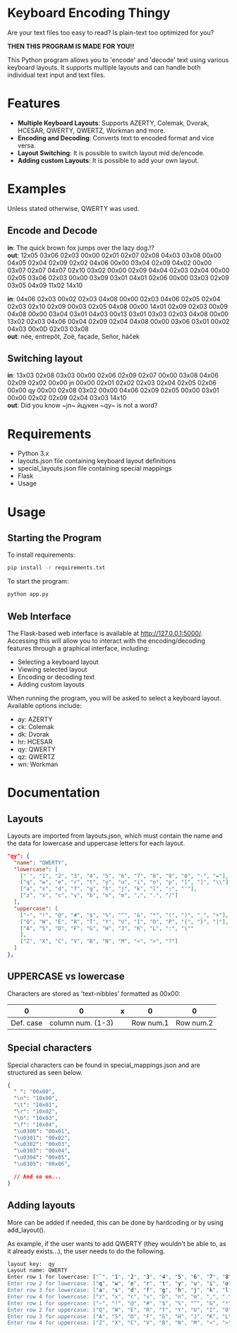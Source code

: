 # Keyboard Encoding Thingy

Are your text files too easy to read? Is plain-text too optimized for you?

**THEN THIS PROGRAM IS MADE FOR YOU!!**

This Python program allows you to 'encode' and 'decode' text using various keyboard layouts. It supports multiple layouts and can handle both individual text input and text files.

# Features

* **Multiple Keyboard Layouts**: Supports AZERTY, Colemak, Dvorak, HCESAR, QWERTY, QWERTZ, Workman and more.
* **Encoding and Decoding**: Converts text to encoded format and vice versa.
* **Layout Switching**: It is possible to switch layout mid de/encode.
* **Adding custom Layouts**: It is possible to add your own layout.

# Examples

Unless stated otherwise, QWERTY was used.

## Encode and Decode

**in**: The quick brown fox jumps over the lazy dog.!?  
**out**: 12x05 03x06 02x03 00x00 02x01 02x07 02x08 04x03 03x08 00x00 04x05 02x04 02x09 02x02 04x06 00x00 03x04 02x09 04x02 00x00 03x07 02x07 04x07 02x10 03x02 00x00 02x09 04x04 02x03 02x04 00x00 02x05 03x06 02x03 00x00 03x09 03x01 04x01 02x06 00x00 03x03 02x09 03x05 04x09 11x02 14x10

**in**: 04x06 02x03 00x02 02x03 04x08 00x00 02x03 04x06 02x05 02x04 02x03 02x10 02x09 00x03 02x05 04x08 00x00 14x01 02x09 02x03 00x09 04x08 00x00 03x04 03x01 04x03 00x13 03x01 03x03 02x03 04x08 00x00 13x02 02x03 04x06 00x04 02x09 02x04 04x08 00x00 03x06 03x01 00x02 04x03 00x0D 02x03 03x08  
**out**: née, entrepôt, Zoë, façade, Señor, háček

## Switching layout

**in**: 13x03 02x08 03x03 00x00 02x06 02x09 02x07 00x00 03x08 04x06 02x09 02x02 00x00 jn 00x00 02x01 02x02 02x03 02x04 02x05 02x06 00x00 qy 00x00 02x08 03x02 00x00 04x06 02x09 02x05 00x00 03x01 00x00 02x02 02x09 02x04 03x03 14x10  
**out**: Did you know ~jn~ йцукен ~qy~ is not a word?

# Requirements

* Python 3.x
* layouts.json file containing keyboard layout definitions
* special_layouts.json file containing special mappings
* Flask
* Usage

# Usage

## Starting the Program

To install requirements:
``` sh
pip install -r requirements.txt 
```

To start the program:
``` sh
python app.py
```

## Web Interface

The Flask-based web interface is available at http://127.0.0.1:5000/. Accessing this will allow you to interact with the encoding/decoding features through a graphical interface, including:

* Selecting a keyboard layout
* Viewing selected layout
* Encoding or decoding text
* Adding custom layouts

When running the program, you will be asked to select a keyboard layout. Available options include:

* ay: AZERTY
* ck: Colemak
* dk: Dvorak
* hr: HCESAR
* qy: QWERTY
* qz: QWERTZ
* wn: Workman

# Documentation

## Layouts

Layouts are imported from layouts.json, which must contain the name and the data for lowercase and uppercase letters for
each layout.

``` json
"qy": {
  "name": "QWERTY",
  "lowercase": [
    ["`", "1", "2", "3", "4", "5", "6", "7", "8", "9", "0", "-", "="],
    ["q", "w", "e", "r", "t", "y", "u", "i", "o", "p", "[", "]", "\\"],
    ["a", "s", "d", "f", "g", "h", "j", "k", "l", ";", "'"],
    ["z", "x", "c", "v", "b", "n", "m", ",", ".", "/"]
  ],
  "uppercase": [
    ["~", "!", "@", "#", "$", "%", "^", "&", "*", "(", ")", "_", "+"],
    ["Q", "W", "E", "R", "T", "Y", "U", "I", "O", "P", "{", "}", "|"],
    ["A", "S", "D", "F", "G", "H", "J", "K", "L", ":", "\""
    ],
    ["Z", "X", "C", "V", "B", "N", "M", "<", ">", "?"]
  ]
},
```

## UPPERCASE vs lowercase

Characters are stored as 'text-nibbles' formatted as 00x00:

| 0         | 0                 | x | 0         | 0         |
|-----------|-------------------|---|-----------|-----------|
| Def. case | column num. (1-3) |   | Row num.1 | Row num.2 |

## Special characters

Special characters can be found in special_mappings.json and are structured as seen below.

``` json
{
  " ": "00x00",
  "\n": "10x00",
  "\t": "10x01",
  "\r": "10x02",
  "\b": "10x03",
  "\f": "10x04",
  "\u0300": "00x01",
  "\u0301": "00x02",
  "\u0302": "00x03",
  "\u0303": "00x04",
  "\u0304": "00x05",
  "\u0305": "00x06",

  // And so on...
}
```

## Adding layouts

More can be added if needed, this can be done by hardcoding or by using add_layout().

As example, if the user wants to add QWERTY (they wouldn't be able to, as it already exists...), the user needs to do
the following.

``` sh
layout key:  qy
Layout name: QWERTY
Enter row 1 for lowercase: ["`", "1", "2", "3", "4", "5", "6", "7", "8", "9", "0", "-", "="]
Enter row 2 for lowercase: ["q", "w", "e", "r", "t", "y", "u", "i", "o", "p", "[", "]", "\\"]
Enter row 3 for lowercase: ["a", "s", "d", "f", "g", "h", "j", "k", "l", ";", "'", " "]
Enter row 4 for lowercase: ["z", "x", "c", "v", "b", "n", "m", ",", ".", "/", " ", " "]
Enter row 1 for uppercase: ["~", "!", "@", "#", "$", "%", "^", "&", "*", "(", ")", "_", "+"]
Enter row 2 for uppercase: ["Q", "W", "E", "R", "T", "Y", "U", "I", "O", "P", "{", "}", "|"]
Enter row 3 for uppercase: ["A", "S", "D", "F", "G", "H", "J", "K", "L", ":", "\""]
Enter row 4 for uppercase: ["Z", "X", "C", "V", "B", "N", "M", "<", ">", "?"]
```
